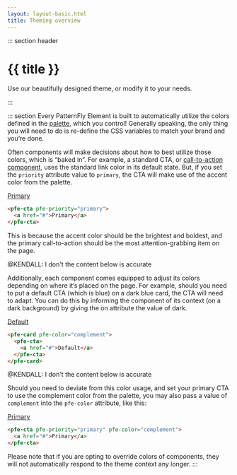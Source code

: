 ```yaml
---
layout: layout-basic.html
title: Theming overview
---
```


<script type="module" src="/node_modules/@patternfly/pfe-cta/dist/pfe-cta.min.js"></script>
<script type="module" src="/node_modules/@patternfly/pfe-card/dist/pfe-card.min.js"></script>

::: section header
# {{ title }}
<p class="tagline">Use our beautifully designed theme, or modify it to your needs.</p>
:::

::: section
Every PatternFly Element is built to automatically utilize the colors defined in the [palette](/theming/palette), which you control! Generally speaking, the only thing you will need to do is re-define the CSS variables to match your brand and you’re done.

Often components will make decisions about how to best utilize those colors, which is “baked in”. For example, a standard CTA, or [call-to-action component](/components/call-to-action), uses the standard link color in its default state. But, if you set the `priority` attribute value to `primary`, the CTA will make use of the accent color from the palette.

<pfe-cta pfe-priority="primary">
  <a href="#">Primary</a>
</pfe-cta>

```html
<pfe-cta pfe-priority="primary">
  <a href="#">Primary</a>
</pfe-cta>
```

This is because the accent color should be the brightest and boldest, and the primary call-to-action should be the most attention-grabbing item on the page.

@KENDALL: I don't the content below is accurate

Additionally, each component comes equipped to adjust its colors depending on where it’s placed on the page. For example, should you need to put a default CTA (which is blue) on a dark blue card, the CTA will need to adapt. You can do this by informing the component of its context (on a dark background) by giving the on attribute the value of dark.

<div class="pfe-l-grid pfe-m-gutters">
  <pfe-card class="pfe-l-grid__item pfe-m-3-col" pfe-color="complement">
    <pfe-cta>
      <a href="#">Default</a>
    </pfe-cta>
  </pfe-card>
</div>

```html
<pfe-card pfe-color="complement">
  <pfe-cta>
    <a href="#">Default</a>
  </pfe-cta>
</pfe-card>
```

@KENDALL: I don't the content below is accurate

Should you need to deviate from this color usage, and set your primary CTA to use the complement color from the palette, you may also pass a value of `complement` into the `pfe-color` attribute, like this:

<pfe-cta pfe-priority="primary" pfe-color="complement">
  <a href="#">Primary</a>
</pfe-cta>

```html
<pfe-cta pfe-priority="primary" pfe-color="complement">
  <a href="#">Primary</a>
</pfe-cta>
```

Please note that if you are opting to override colors of components, they will not automatically respond to the theme context any longer.
:::